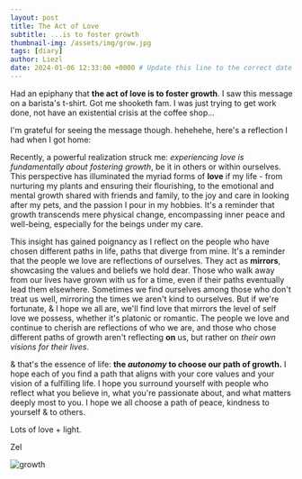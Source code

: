 ```yaml
---
layout: post
title: The Act of Love
subtitle: ...is to foster growth 
thumbnail-img: /assets/img/grow.jpg
tags: [diary]
author: Liezl
date: 2024-01-06 12:33:00 +0000 # Update this line to the correct date and time
---
```


Had an epiphany that **the act of love is to foster growth**.  I saw this message on a barista's t-shirt. Got me shooketh fam. I was just trying to get work done, not have an existential crisis at the coffee shop...  

I'm grateful for seeing the message though. hehehehe, here's a reflection I had when I got home:

Recently, a powerful realization struck me: <i>experiencing love is fundamentally about fostering growth</i>, be it in others or within ourselves. This perspective has illuminated the myriad forms of **love** if my life - from nurturing my plants and ensuring their flourishing, to the emotional and mental growth shared with friends and family, to the joy and care in looking after my pets, and the passion I pour in my hobbies. It's a reminder that growth transcends mere physical change, encompassing inner peace and well-being, especially for the beings under my care. 

This insight has gained poignancy as I reflect on the people who have chosen different paths in life, paths that diverge from mine. It's a reminder that the people we love are reflections of ourselves. They act as **mirrors**, showcasing the values and beliefs we hold dear. Those who walk away from our lives have grown with us for a time, even if their paths eventually lead them elsewhere. Sometimes we find ourselves among those who don't treat us well, mirroring the times we aren't kind to ourselves. But if we're fortunate, & I hope we all are, we'll find love that mirrors the level of self love we possess, whether it's platonic or romantic. The people we love and continue to cherish are reflections of who we are, and those who chose different paths of growth aren't reflecting **on** us, but rather on <i>their own visions for their lives</i>. 

& that's the essence of life: **the <i>autonomy</i> to choose our path of growth.** I hope each of you find a path that aligns with your core values and your vision of a fulfilling life.  I hope you surround yourself with people who reflect what you believe in, what you're passionate about, and what matters deeply most to you. I hope we all choose a path of peace, kindness to yourself & to others. 

Lots of love + light. 

Zel

<div class="grow">
    <img src="{{ '/assets/img/grow.jpg' | prepend: site.baseurl }}" alt="growth">
</div>